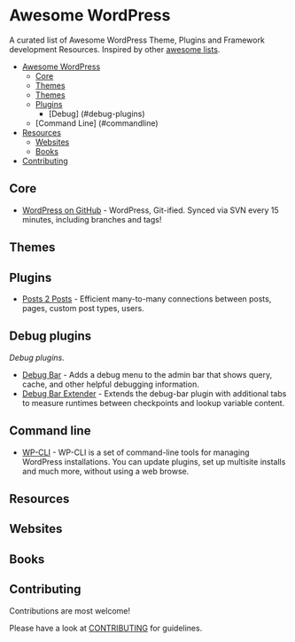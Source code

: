 # Awesome WordPress

A curated list of Awesome WordPress Theme, Plugins and Framework development Resources. Inspired by other [awesome lists](https://github.com/bayandin/awesome-awesomeness).

- [Awesome WordPress](#awesome-wordpress)
	- [Core](#core)
	- [Themes](#themes)
	- [Themes](#themes)
	- [Plugins](#plugins)
		- [Debug] (#debug-plugins)
	- [Command Line] (#commandline)
- [Resources](#resources)
	- [Websites](#websites)
	- [Books](#books)
- [Contributing](#contributing)

## Core
* [WordPress on GitHub](https://github.com/WordPress/WordPress) - WordPress, Git-ified. Synced via SVN every 15 minutes, including branches and tags!
	
## Themes	
	
## Plugins

* [Posts 2 Posts](https://wordpress.org/plugins/posts-to-posts/) - Efficient many-to-many connections between posts, pages, custom post types, users. 

## Debug plugins
*Debug plugins.*

* [Debug Bar](http://wordpress.org/plugins/debug-bar/) - Adds a debug menu to the admin bar that shows query, cache, and other helpful debugging information.
* [Debug Bar Extender](http://wordpress.org/plugins/debug-bar-extender/) - Extends the debug-bar plugin with additional tabs to measure runtimes between checkpoints and lookup variable content. 

## Command line

* [WP-CLI](http://wp-cli.org/) - WP-CLI is a set of command-line tools for managing WordPress installations. You can update plugins, set up multisite installs and much more, without using a web browse.


## Resources

## Websites

## Books

## Contributing

Contributions are most welcome!

Please have a look at [CONTRIBUTING](https://github.com/dropndot/awesome-wordpress/blob/master/CONTRIBUTING.md) for guidelines.

